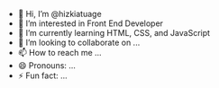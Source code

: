 - 👋 Hi, I’m @hizkiatuage
- 👀 I’m interested in Front End Developer
- 🌱 I’m currently learning HTML, CSS, and JavaScript
- 💞️ I’m looking to collaborate on ...
- 📫 How to reach me ...
- 😄 Pronouns: ...
- ⚡ Fun fact: ...

<!---
hizkiatuage/hizkiatuage is a ✨ special ✨ repository because its `README.md` (this file) appears on your GitHub profile.
You can click the Preview link to take a look at your changes.
--->
